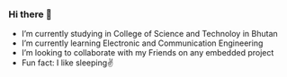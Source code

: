 ### Hi there 👋

- I’m currently studying in College of Science and Technoloy in Bhutan
- I’m currently learning Electronic and Communication Engineering
- I’m looking to collaborate with my Friends on any embedded project
- Fun fact: I like sleeping✌

<!--
**Tshering369/Tshering369** is a ✨ _special_ ✨ repository because its `README.md` (this file) appears on your GitHub profile.

Here are some ideas to get you started:

- 🔭 I’m currently studying in College of Science and Technoloy in Bhutan
- 🌱 I’m currently learning Electronic and Communication Engineering
- 👯 I’m looking to collaborate with my Friends on any embedded project
- ⚡ Fun fact: I like sleeping✌
--
